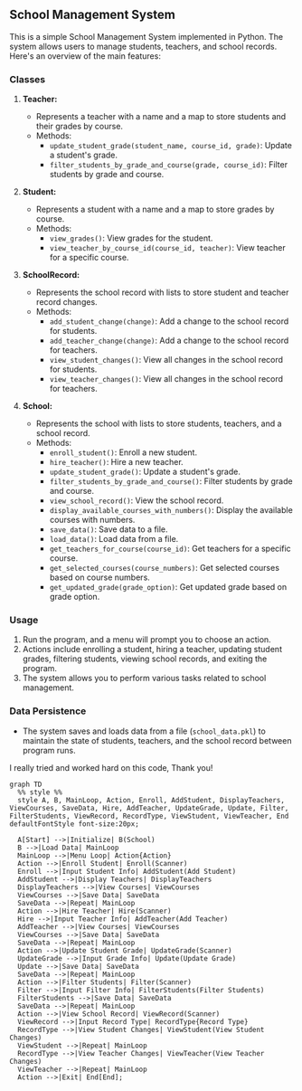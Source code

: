 ## School Management System

This is a simple School Management System implemented in Python. The system allows users to manage students, teachers, and school records. Here's an overview of the main features:

### Classes

1. **Teacher:**
   - Represents a teacher with a name and a map to store students and their grades by course.
   - Methods:
     - `update_student_grade(student_name, course_id, grade)`: Update a student's grade.
     - `filter_students_by_grade_and_course(grade, course_id)`: Filter students by grade and course.

2. **Student:**
   - Represents a student with a name and a map to store grades by course.
   - Methods:
     - `view_grades()`: View grades for the student.
     - `view_teacher_by_course_id(course_id, teacher)`: View teacher for a specific course.

3. **SchoolRecord:**
   - Represents the school record with lists to store student and teacher record changes.
   - Methods:
     - `add_student_change(change)`: Add a change to the school record for students.
     - `add_teacher_change(change)`: Add a change to the school record for teachers.
     - `view_student_changes()`: View all changes in the school record for students.
     - `view_teacher_changes()`: View all changes in the school record for teachers.

4. **School:**
   - Represents the school with lists to store students, teachers, and a school record.
   - Methods:
     - `enroll_student()`: Enroll a new student.
     - `hire_teacher()`: Hire a new teacher.
     - `update_student_grade()`: Update a student's grade.
     - `filter_students_by_grade_and_course()`: Filter students by grade and course.
     - `view_school_record()`: View the school record.
     - `display_available_courses_with_numbers()`: Display the available courses with numbers.
     - `save_data()`: Save data to a file.
     - `load_data()`: Load data from a file.
     - `get_teachers_for_course(course_id)`: Get teachers for a specific course.
     - `get_selected_courses(course_numbers)`: Get selected courses based on course numbers.
     - `get_updated_grade(grade_option)`: Get updated grade based on grade option.

### Usage

1. Run the program, and a menu will prompt you to choose an action.
2. Actions include enrolling a student, hiring a teacher, updating student grades, filtering students, viewing school records, and exiting the program.
3. The system allows you to perform various tasks related to school management.

### Data Persistence

- The system saves and loads data from a file (`school_data.pkl`) to maintain the state of students, teachers, and the school record between program runs.

I really tried and worked hard on this code, Thank you!


```mermaid
graph TD
  %% style %%
  style A, B, MainLoop, Action, Enroll, AddStudent, DisplayTeachers, ViewCourses, SaveData, Hire, AddTeacher, UpdateGrade, Update, Filter, FilterStudents, ViewRecord, RecordType, ViewStudent, ViewTeacher, End defaultFontStyle font-size:20px;

  A[Start] -->|Initialize| B(School)
  B -->|Load Data| MainLoop
  MainLoop -->|Menu Loop| Action{Action}
  Action -->|Enroll Student| Enroll(Scanner)
  Enroll -->|Input Student Info| AddStudent(Add Student)
  AddStudent -->|Display Teachers| DisplayTeachers
  DisplayTeachers -->|View Courses| ViewCourses
  ViewCourses -->|Save Data| SaveData
  SaveData -->|Repeat| MainLoop
  Action -->|Hire Teacher| Hire(Scanner)
  Hire -->|Input Teacher Info| AddTeacher(Add Teacher)
  AddTeacher -->|View Courses| ViewCourses
  ViewCourses -->|Save Data| SaveData
  SaveData -->|Repeat| MainLoop
  Action -->|Update Student Grade| UpdateGrade(Scanner)
  UpdateGrade -->|Input Grade Info| Update(Update Grade)
  Update -->|Save Data| SaveData
  SaveData -->|Repeat| MainLoop
  Action -->|Filter Students| Filter(Scanner)
  Filter -->|Input Filter Info| FilterStudents(Filter Students)
  FilterStudents -->|Save Data| SaveData
  SaveData -->|Repeat| MainLoop
  Action -->|View School Record| ViewRecord(Scanner)
  ViewRecord -->|Input Record Type| RecordType{Record Type}
  RecordType -->|View Student Changes| ViewStudent(View Student Changes)
  ViewStudent -->|Repeat| MainLoop
  RecordType -->|View Teacher Changes| ViewTeacher(View Teacher Changes)
  ViewTeacher -->|Repeat| MainLoop
  Action -->|Exit| End[End];

```
